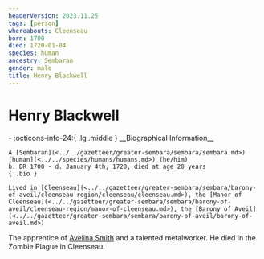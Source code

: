 ```yaml
---
headerVersion: 2023.11.25
tags: [person]
whereabouts: Cleenseau
born: 1700
died: 1720-01-04
species: human
ancestry: Sembaran
gender: male
title: Henry Blackwell
---
```

# Henry Blackwell
<div class="grid cards ext-narrow-margin ext-one-column" markdown>
- :octicons-info-24:{ .lg .middle } __Biographical Information__

    A [Sembaran](<../../gazetteer/greater-sembara/sembara/sembara.md>) [human](<../../species/humans/humans.md>) (he/him)  
    b. DR 1700 - d. January 4th, 1720, died at age 20 years  
    { .bio }

    Lived in [Cleenseau](<../../gazetteer/greater-sembara/sembara/barony-of-aveil/cleenseau-region/cleenseau/cleenseau.md>), the [Manor of Cleenseau](<../../gazetteer/greater-sembara/sembara/barony-of-aveil/cleenseau-region/manor-of-cleenseau.md>), the [Barony of Aveil](<../../gazetteer/greater-sembara/sembara/barony-of-aveil/barony-of-aveil.md>)
</div>


The apprentice of [Avelina Smith](<./avelina-smith.md>) and a talented metalworker. He died in the Zombie Plague in Cleenseau.
